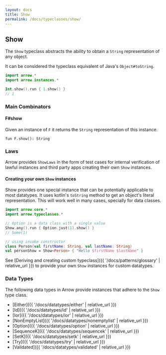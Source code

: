 ```yaml
---
layout: docs
title: Show
permalink: /docs/typeclasses/show/
---
```


## Show

The `Show` typeclass abstracts the ability to obtain a `String` representation of any object.

It can be considered the typeclass equivalent of Java's `Object#toString`.

```kotlin
import arrow.*
import arrow.instances.*

Int.show().run { 1.show() }
// 1
```

### Main Combinators

#### F#show

Given an instance of `F` it returns the `String` representation of this instance.

`fun F.show(): String`

### Laws

Arrow provides `ShowLaws` in the form of test cases for internal verification of lawful instances and third party apps creating their own `Show` instances.

#### Creating your own `Show` instances

Show provides one special instance that can be potentially applicable to most datatypes.
It uses kotlin's `toString` method to get an object's literal representation.
This will work well in many cases, specially for data classes.

```kotlin
import arrow.core.*
import arrow.typeclasses.*

// Option is a data class with a single value
Show.any().run { Option.just(1).show() }
// Some(1)
```

```kotlin
// using invoke constructor
class Person(val firstName: String, val lastName: String)
val personShow = Show<Person> { "Hello $firstName $lastName" }
```

See [Deriving and creating custom typeclass]({{ '/docs/patterns/glossary' | relative_url }}) to provide your own `Show` instances for custom datatypes.


### Data Types

The following data types in Arrow provide instances that adhere to the `Show` type class.

- [Either]({{ '/docs/datatypes/either' | relative_url }})
- [Id]({{ '/docs/datatypes/id' | relative_url }})
- [Ior]({{ '/docs/datatypes/ior' | relative_url }})
- [NonEmptyList]({{ '/docs/datatypes/nonemptylist' | relative_url }})
- [Option]({{ '/docs/datatypes/option' | relative_url }})
- [SequenceK]({{ '/docs/datatypes/sequencek' | relative_url }})
- [SetK]({{ '/docs/datatypes/setk' | relative_url }})
- [Try]({{ '/docs/datatypes/try' | relative_url }})
- [Validated]({{ '/docs/datatypes/validated' | relative_url }})
